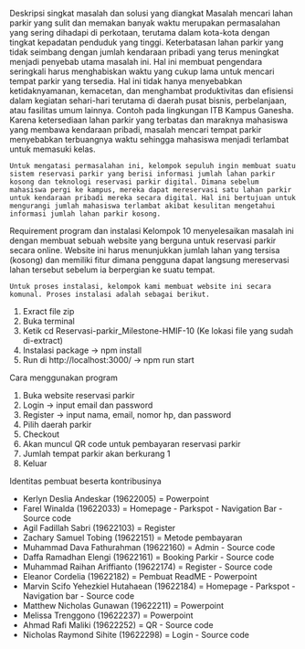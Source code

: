 Deskripsi singkat masalah dan solusi yang diangkat
	Masalah mencari lahan parkir yang sulit dan memakan banyak waktu merupakan permasalahan yang sering dihadapi di perkotaan, terutama dalam kota-kota dengan tingkat kepadatan penduduk yang tinggi. Keterbatasan lahan parkir yang tidak seimbang dengan jumlah kendaraan pribadi yang terus meningkat menjadi penyebab utama masalah ini. Hal ini membuat pengendara seringkali harus menghabiskan waktu yang cukup lama untuk mencari tempat parkir yang tersedia. Hal ini tidak hanya menyebabkan ketidaknyamanan, kemacetan, dan menghambat produktivitas dan efisiensi dalam kegiatan sehari-hari terutama di daerah pusat bisnis, perbelanjaan, atau fasilitas umum lainnya. Contoh pada lingkungan ITB Kampus Ganesha. Karena ketersediaan lahan parkir yang terbatas dan maraknya mahasiswa yang membawa kendaraan pribadi, masalah mencari tempat parkir menyebabkan terbuangnya waktu sehingga mahasiswa menjadi terlambat untuk memasuki kelas.

	Untuk mengatasi permasalahan ini, kelompok sepuluh ingin membuat suatu sistem reservasi parkir yang berisi informasi jumlah lahan parkir kosong dan teknologi reservasi parkir digital. Dimana sebelum mahasiswa pergi ke kampus, mereka dapat mereservasi satu lahan parkir untuk kendaraan pribadi mereka secara digital. Hal ini bertujuan untuk mengurangi jumlah mahasiswa terlambat akibat kesulitan mengetahui informasi jumlah lahan parkir kosong. 

Requirement program dan instalasi
	Kelompok 10 menyelesaikan masalah ini dengan membuat sebuah website yang berguna untuk reservasi parkir secara online. Website ini harus menunjukkan jumlah lahan yang tersisa (kosong) dan memiliki fitur dimana pengguna dapat langsung mereservasi lahan tersebut sebelum ia berpergian ke suatu tempat. 

	Untuk proses instalasi, kelompok kami membuat website ini secara komunal. Proses instalasi adalah sebagai berikut.
 
1. Exract file zip
2. Buka terminal
3. Ketik cd Reservasi-parkir_Milestone-HMIF-10 (Ke lokasi file yang sudah di-extract)
4. Instalasi package -> npm install
5. Run di http://localhost:3000/ -> npm run start

Cara menggunakan program
1. Buka website reservasi parkir
2. Login -> input email dan password
3. Register -> input nama, email, nomor hp, dan password
4. Pilih daerah parkir
5. Checkout
6. Akan muncul QR code untuk pembayaran reservasi parkir
7. Jumlah tempat parkir akan berkurang 1
8. Keluar

Identitas pembuat beserta kontribusinya
- Kerlyn Deslia Andeskar (19622005) = Powerpoint
- Farel Winalda (19622033) = Homepage - Parkspot - Navigation Bar - Source code
- Agil Fadillah Sabri (19622103) = Register
- Zachary Samuel Tobing (19622151) = Metode pembayaran
- Muhammad Dava Fathurahman (19622160) = Admin - Source code
- Daffa Ramadhan Elengi (19622161) = Booking Parkir - Source code
- Muhammad Raihan Ariffianto (19622174)  = Register - Source code
- Eleanor Cordelia (19622182) = Pembuat ReadME - Powerpoint
- Marvin Scifo Yehezkiel Hutahaean (19622184) = Homepage - Parkspot - Navigation bar - Source code
- Matthew Nicholas Gunawan (19622211) = Powerpoint
- Melissa Trenggono (19622237) = Powerpoint
- Ahmad Rafi Maliki (19622252) = QR - Source code
- Nicholas Raymond Sihite (19622298) = Login - Source code
